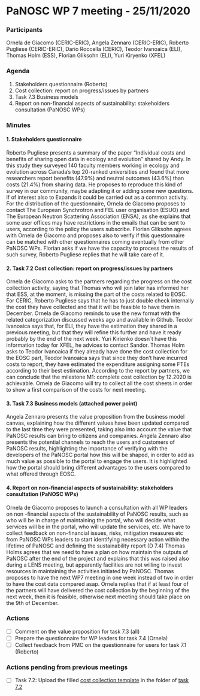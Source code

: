 # PaNOSC WP 7 meeting - 25/11/2020

### Participants
Ornela de Giacomo (CERIC-ERIC), Angela Zennaro (CERIC-ERIC), Roberto Pugliese (CERIC-ERIC), Dario Roccella (CERIC), Teodor Ivanoaica (ELI), Thomas Holm  (ESS), Florian Gliksohn (ELI), Yuri Kiryenko (XFEL)
### Agenda
1.	Stakeholders questionnaire (Roberto)
2.	Cost collection: report on progress/issues by partners
3.	Task 7.3 Business models
4.	Report on non-financial aspects of sustainability: stakeholders consultation (PaNOSC WPs)


### Minutes
#### 1. Stakeholders questionnaire
Roberto Pugliese presents a summary of the paper “Individual costs and benefits of sharing open data in ecology and evolution” shared by Andy. In this study they surveyed 140 faculty members working in ecology and evolution across Canada’s top 20-ranked universities and found that more researchers report benefits (47.9%) and neutral outcomes (43.6%) than costs (21.4%) from sharing data. He proposes to reproduce this kind of survey in our community, maybe adapting it or adding some new questions. If of interest also to Expands it could be carried out as a common activity.  
For the distribution of the questionnaire, Ornela de Giacomo proposes to contact The European Synchrotron and FEL user organisation (ESUO) and The European Neutron Scattering Association (ENSA), as she explains that some user offices may have restrictions in the emails that can be sent to users, according to the policy the users subscribe.  Florian Gliksohn agrees with Ornela de Giacomo and proposes also to verify if this questionnaire can be matched with other questionnaires coming eventually from other PaNOSC WPs. Florian asks if we have the capacity to process the results of such survey, Roberto Pugliese replies that he will take care of it.

#### 2. Task 7.2 Cost collection: report on progress/issues by partners
Ornela de Giacomo asks to the partners regarding the progress on the cost collection activity, saying that Thomas who will join later has informed her that ESS, at the moment, is missing the part of the costs related to EOSC. For CERIC, Roberto Pugliese says that he has to just double check internally the cost they have collected and that it will be feasible to have them in December. Ornela de Giacomo reminds to use the new format with the related categorization discussed weeks ago and available in Github. 
Teodor Ivanoaica says that, for ELI, they have the estimation they shared in a previous meeting, but that they will refine this further and have it ready probably by the end of the next week.  Yuri Kirienko doesn´t have this information today for XFEL, he advices to contact Sandor.
Thomas Holm asks to Teodor Ivanoaica if they already have done the cost collection for the EOSC part, Teodor Ivanoaica  says that since they don’t have incurred costs to report, they have estimated the expenditure assigning some FTEs according to their best estimation. 
According to the report by partners, we can conclude that the milestone M1: complete cost collection by 12.2020 is achievable. Ornela de Giacomo will try to collect all the cost sheets in order to show a first comparison of the costs for next meeting.

#### 3. Task 7.3 Business models (attached power point)
Angela Zennaro presents the value proposition from the business model canvas, explaining how the different values have been updated compared to the last time they were presented, taking also into account the value that PaNOSC results can bring to citizens and companies.
Angela Zennaro also presents the potential channels to reach the users and customers of PaNOSC results, highlighting the importance of verifying with the developers of the PaNOSC portal how this will be shaped, in order to add as much value as possible to the portal to engage the users. It is highlighted how the portal should bring different advantages to the users compared to what offered through EOSC. 

#### 4. Report on non-financial aspects of sustainability: stakeholders consultation (PaNOSC WPs)
Ornela de Giacomo proposes to launch a consultation with all WP leaders on non -financial aspects of the sustainability of PaNOSC results, such as who will be in charge of maintaining the portal, who will decide what services will be in the portal, who will update the services, etc.  We have to collect feedback on non-financial issues, risks, mitigation measures etc from PaNOSC WPs leaders to start identifying necessary action within the lifetime of PaNOSC and defining the sustainability report (D 7.4)
Thomas Holms agrees that we need to have a plan on how maintain the outputs of PaNOSC after the end of the project and explains that this was raised also during a LENS meeting, but apparently facilities are not willing to invest resources in maintaining the activities initiated by PaNOSC.
Thomas proposes to have the next WP7 meeting in one week instead of two in order to have the cost data compared asap.  Ornela replies that if at least four of the partners will have delivered the cost collection by the beginning of the next week, then it is feasible, otherwise next meeting should take place on the 9th of December.

### Actions 
- [ ] Comment on the value proposition for task 7.3 (all)
- [ ] Prepare the questionnaire for WP leaders for task 7.4 (Ornela) 
- [ ] Collect feedback from PMC on the questionnaire for users for task 7.1 (Roberto) 

### Actions pending from previous meetings
- [ ] Task 7.2: Upload the filled [cost collection template](https://github.com/panosc-eu/panosc/blob/master/Work%20Packages/WP7%20Sustainability/Task%207.2%20Metrics%20and%20cost%20for%20the%20Photon%20and%20Neutron%20community%20EOSC/2020-10-20%20Template-Data-processing-costs.xlsx) in the folder of [task 7.2](https://github.com/panosc-eu/panosc/tree/master/Work%20Packages/WP7%20Sustainability/Task%207.2%20Metrics%20and%20cost%20for%20the%20Photon%20and%20Neutron%20community%20EOSC)



